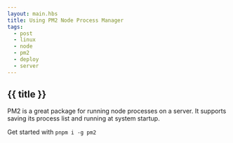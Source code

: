 ```yaml
---
layout: main.hbs
title: Using PM2 Node Process Manager
tags:
  - post
  - linux
  - node
  - pm2
  - deploy
  - server
---
```


## {{ title }}

PM2 is a great package for running node processes on a server. It supports saving its process list and running at system startup.

Get started with `pnpm i -g pm2`
